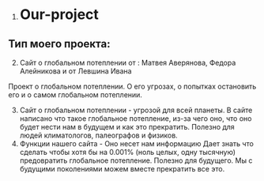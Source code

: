 1. # Our-project
## Тип моего проекта:
2. Сайт о глобальном потеплении от : Матвея Аверянова, Федора Алейникова и от Левшина Ивана

Проект о глобальном потеплении. О его угрозах, о попытках остановить его и о самом глобальном потеплении.

3. Сайт о глобальном потеплении - угрозой для всей планеты. В сайте написано что такое глобальное потепление, из-за чего оно, что оно будет нести нам в будущем и как это прекратить. Полезно для людей климатологов, палеографов и физиков.
4. Функции нашего сайта -
   Оно несет нам информацию
   Дает знать что сделать чтобы хотя бы на 0.001% (ноль целых, одну тысячную) предовратить глобальное потепление.
   Полезно для будущего. Мы с будущими поколениями можем вместе прекратить все это.
  


